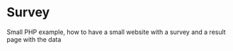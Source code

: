 # Survey
Small PHP example, how to have a small website with a survey and a result page with the data